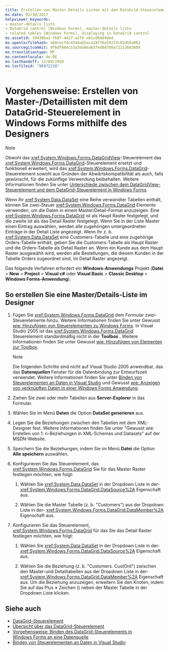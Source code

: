 ```yaml
---
title: Erstellen von Master-Details Listen mit dem DataGrid-Steuerelement mithilfe des Designers
ms.date: 03/30/2017
helpviewer_keywords:
- master-details lists
- DataGrid control [Windows Forms], master-details lists
- related tables [Windows Forms], displaying in DataGrid control
ms.assetid: 19438ba2-f687-4417-a2fb-ab1cd69d4ded
ms.openlocfilehash: a60cecf4c4344ab5aca18f76a59223c02d58a062
ms.sourcegitcommit: 9f6df084c53a3da0ea657ed0d708a72213683084
ms.translationtype: MT
ms.contentlocale: de-DE
ms.lasthandoff: 12/09/2020
ms.locfileid: "96972210"
---
```

# <a name="how-to-create-master-details-lists-with-the-windows-forms-datagrid-control-using-the-designer"></a>Vorgehensweise: Erstellen von Master-/Detaillisten mit dem DataGrid-Steuerelement in Windows Forms mithilfe des Designers

> [!NOTE]
> Obwohl das <xref:System.Windows.Forms.DataGridView>-Steuerelement das <xref:System.Windows.Forms.DataGrid>-Steuerelement ersetzt und funktionell erweitert, wird das <xref:System.Windows.Forms.DataGrid>-Steuerelement sowohl aus Gründen der Abwärtskompatibilität als auch, falls gewünscht, für die zukünftige Verwendung beibehalten. Weitere Informationen finden Sie unter [Unterschiede zwischen dem DataGridView-Steuerelement und dem DataGrid-Steuerelement in Windows Forms](differences-between-the-windows-forms-datagridview-and-datagrid-controls.md).

 Wenn Ihr <xref:System.Data.DataSet> eine Reihe verwandter Tabellen enthält, können Sie zwei-Steuer <xref:System.Windows.Forms.DataGrid> Elemente verwenden, um die Daten in einem Master/Detail-Format anzuzeigen. Eine <xref:System.Windows.Forms.DataGrid> ist als Haupt Raster festgelegt, und die zweite ist als das Detail Raster festgelegt. Wenn Sie in der Liste Master einen Eintrag auswählen, werden alle zugehörigen untergeordneten Einträge in der Detail Liste angezeigt. Wenn Ihr z. b. <xref:System.Data.DataSet> eine Customers-Tabelle und eine zugehörige Orders-Tabelle enthält, geben Sie die Customers-Tabelle als Haupt Raster und die Orders-Tabelle als Detail Raster an. Wenn ein Kunde aus dem Haupt Raster ausgewählt wird, werden alle Bestellungen, die diesem Kunden in der Tabelle Orders zugeordnet sind, im Detail Raster angezeigt.

 Das folgende Verfahren erfordert ein **Windows-Anwendungs** Projekt (**Datei**  >  **New**  >  **Project**  >  **Visual c#** oder **Visual Basic**  >  **Classic Desktop**  >  **Windows Forms-Anwendung**).

## <a name="to-create-a-master-details-list-in-the-designer"></a>So erstellen Sie eine Master/Details-Liste im Designer

1. Fügen Sie <xref:System.Windows.Forms.DataGrid> dem Formular zwei-Steuerelemente hinzu. Weitere Informationen finden Sie unter Gewusst [wie: Hinzufügen von Steuerelementen zu Windows Forms](how-to-add-controls-to-windows-forms.md). In Visual Studio 2005 ist das <xref:System.Windows.Forms.DataGrid> Steuerelement standardmäßig nicht in der **Toolbox** . Weitere Informationen finden Sie unter Gewusst [wie: Hinzufügen von Elementen zur Toolbox](/previous-versions/visualstudio/visual-studio-2010/ms165355(v=vs.100)).

    > [!NOTE]
    > Die folgenden Schritte sind nicht auf Visual Studio 2005 anwendbar, das das **Datenquellen** Fenster für die Datenbindung zur Entwurfszeit verwendet. Weitere Informationen finden Sie unter [Binden von Steuerelementen an Daten in Visual Studio](/visualstudio/data-tools/bind-controls-to-data-in-visual-studio) und Gewusst [wie: Anzeigen von verknüpften Daten in einer Windows Forms Anwendung](/previous-versions/visualstudio/visual-studio-2013/57tx3hhe(v=vs.120)).

2. Ziehen Sie zwei oder mehr Tabellen aus **Server-Explorer** in das Formular.

3. Wählen Sie im Menü **Daten** die Option **DataSet generieren** aus.

4. Legen Sie die Beziehungen zwischen den Tabellen mit dem XML-Designer fest. Weitere Informationen finden Sie unter "Gewusst wie: Erstellen von 1: n-Beziehungen in XML-Schemas und Datasets" auf der MSDN-Website.

5. Speichern Sie die Beziehungen, indem Sie im Menü **Datei** die Option **Alle speichern** auswählen.

6. Konfigurieren Sie das Steuerelement, das <xref:System.Windows.Forms.DataGrid> Sie für das Master Raster festlegen möchten, wie folgt:

    1. Wählen Sie <xref:System.Data.DataSet> in der Dropdown Liste in der- <xref:System.Windows.Forms.DataGrid.DataSource%2A> Eigenschaft aus.

    2. Wählen Sie die Master Tabelle (z. b. "Customers") aus der Dropdown Liste in der- <xref:System.Windows.Forms.DataGrid.DataMember%2A> Eigenschaft aus.

7. Konfigurieren Sie das Steuerelement, <xref:System.Windows.Forms.DataGrid> für das Sie das Detail Raster festlegen möchten, wie folgt:

    1. Wählen Sie <xref:System.Data.DataSet> in der Dropdown Liste in der- <xref:System.Windows.Forms.DataGrid.DataSource%2A> Eigenschaft aus.

    2. Wählen Sie die Beziehung (z. b. "Customers. CustOrd") zwischen den Master-und Detailtabellen aus der Dropdown Liste in der- <xref:System.Windows.Forms.DataGrid.DataMember%2A> Eigenschaft aus. Um die Beziehung anzuzeigen, erweitern Sie den Knoten, indem Sie auf das Plus **+** Zeichen () neben der Master Tabelle in der Dropdown Liste klicken.

## <a name="see-also"></a>Siehe auch

- [DataGrid-Steuerelement](datagrid-control-windows-forms.md)
- [Übersicht über das DataGrid-Steuerelement](datagrid-control-overview-windows-forms.md)
- [Vorgehensweise: Binden des DataGrid-Steuerelements in Windows Forms an eine Datenquelle](how-to-bind-the-windows-forms-datagrid-control-to-a-data-source.md)
- [Binden von Steuerelementen an Daten in Visual Studio](/visualstudio/data-tools/bind-controls-to-data-in-visual-studio)
